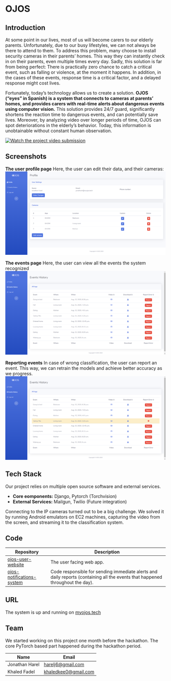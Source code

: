 # OJOS

## Introduction
At some point in our lives, most of us will become carers to our elderly parents. Unfortunately, due to our busy lifestyles, we can not always be there to attend to them. To address this problem, many choose to install security cameras in their parents’ homes. This way they can instantly check in on their parents, even multiple times every day. Sadly, this solution is far from being perfect: There is practically zero chance to catch a critical event, such as falling or violence, at the moment it happens. In addition, in the cases of these events, response time is a critical factor, and a delayed response might cost lives.

Fortunately, today’s technology allows us to create a solution. **OJOS (“eyes” in Spanish) is a system that connects to cameras at parents’ homes, and provides carers with real-time alerts about dangerous events using computer vision.** This solution provides 24/7 guard, significantly shortens the reaction time to dangerous events, and can potentially save lives. Moreover, by analyzing video over longer periods of time, OJOS can spot deteriorations in the elderly’s behavior. Today, this information is unobtainable without constant human observation.

[![Watch the project video submission](http://img.youtube.com/vi/YOUTUBE_VIDEO_ID_HERE/0.jpg)](http://www.youtube.com/watch?v=YOUTUBE_VIDEO_ID_HERE)

## Screenshots
**The user profile page**
Here, the user can edit their data, and their cameras:
![screenshot](images/profile.png)

**The events page**
Here, the user can view all the events the system recognized
![screenshot](images/events.png)

**Reporting events**
In case of wrong classification, the user can report an event. This way, we can retrain the models and achieve better accuracy as we progress.
![screenshot](images/events_reported.png)

## Tech Stack
Our project relies on multiple open source software and external services.

* **Core eomponents:** Django, Pytorch (Torchvision)
* **External Services:** Mailgun, Twilio (Future integration)

Connecting to the IP cameras turned out to be a big challenge. We solved it by running Android emulators on EC2 machines, capturing the video from the screen, and streaming it to the classification system.

## Code
Repository | Description
--- | ---
[ojos-user-website](https://github.com/myojos/ojos-user-website) | The user facing web app.
[ojos-notifications-system](https://github.com/myojos/ojos-notifications-system) | Code responsible for sending immediate alerts and daily reports (containing all the events that happened throughout the day). 

## URL
The system is up and running on [myojos.tech](https://www.myojos.tech)

## Team
We started working on this project one month before the hackathon. The core PyTorch based part happened during the hackathon period.

Name | Email
--- | ---
Jonathan Harel | harelj6@gmail.com
Khaled Fadel | khaledkee0@gmail.com